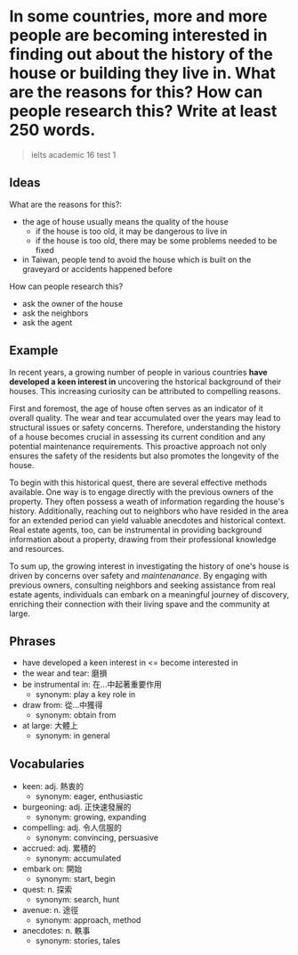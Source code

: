 # In some countries, more and more people are becoming interested in finding out about the history of the house or building they live in. What are the reasons for this? How can people research this? Write at least 250 words.

> ielts academic 16 test 1

## Ideas

What are the reasons for this?:

- the age of house usually means the quality of the house
  - if the house is too old, it may be dangerous to live in
  - if the house is too old, there may be some problems needed to be fixed
- in Taiwan, people tend to avoid the house which is built on the graveyard or accidents happened before

How can people research this?

- ask the owner of the house
- ask the neighbors
- ask the agent

## Example

In recent years, a growing number of people in various countries **have developed a keen interest in** uncovering the hstorical background of their houses. This increasing curiosity can be attributed to compelling reasons.

First and foremost, the age of house often serves as an indicator of it overall quality. The wear and tear accumulated over the years may lead to structural issues or safety concerns. Therefore, understanding the history of a house becomes crucial in assessing its current condition and any potential maintenance requirements. This proactive approach not only ensures the safety of the residents but also promotes the longevity of the house.


To begin with this historical quest, there are several effective methods available. One way is to engage directly with the previous owners of the property. They often possess a weath of information regarding the house's history. Additionally, reaching out to neighbors who have resided in the area for an extended period can yield valuable anecdotes and historical context. Real estate agents, too, can be instrumental in providing background information about a property, drawing from their professional knowledge and resources.

To sum up, the growing interest in investigating the history of one's house is driven by concerns over safety and *maintenanance*. By engaging with previous owners, consulting neighbors and seeking assistance from real estate agents, individuals can embark on a meaningful journey of discovery, enriching their connection with their living spave and the community at large.

## Phrases

- have developed a keen interest in <= become interested in
- the wear and tear: 磨損
- be instrumental in: 在...中起著重要作用
  - synonym: play a key role in
- draw from: 從...中獲得
  - synonym: obtain from
- at large: 大體上
  - synonym: in general

## Vocabularies

- keen: adj. 熱衷的
  - synonym: eager, enthusiastic
- burgeoning: adj. 正快速發展的
  - synonym: growing, expanding
- compelling: adj. 令人信服的
  - synonym: convincing, persuasive
- accrued: adj. 累積的
  - synonym: accumulated
- embark on: 開始
  - synonym: start, begin
- quest: n. 探索
  - synonym: search, hunt
- avenue: n. 途徑
  - synonym: approach, method
- anecdotes: n. 軼事
  - synonym: stories, tales
